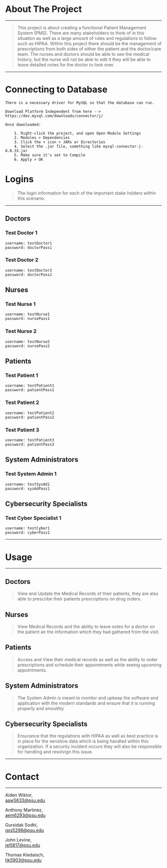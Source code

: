 
<!-- ABOUT THE PROJECT -->
# **About The Project**
___
>This project is about creating a functional Patient Management System (PMS). There are many stakeholders to think of in this situation as well as a large amount of rules and regulations to follow such as HIPAA. Within this project there should be the management of prescriptions from both sides of either the patient and the doctor/care team. The nurses and doctors should be able to see the medical history, but the nurse will not be able to edit it they will be able to leave detailed notes for the doctor to look over.
____

# **Connecting to Database**

    There is a necessary driver for MySQL so that the database can run.

    Download Platform Independent from here --> https://dev.mysql.com/downloads/connector/j/
    
    Once downloaded:

        1. Right-click the project, and open Open Module Settings
        2. Modules > Dependencies
        3. Click the + icon > JARs or Directories
        4. Select the .jar file, something like mysql-connector-j-8.0.33.jar
        5. Make sure it's set to Compile
        6. Apply > OK

<!-- TESTING LOGIN INFORMATION-->

# **Logins**
> The login information for each of the important stake holders within this scenario.
_________________________
## Doctors
### Test Doctor 1
    username: testDoctor1 
    password: doctorPass1
### Test Doctor 2
    username: testDoctor2
    password: doctorPass2

## Nurses
### Test Nurse 1
	username: testNurse1
    password: nursePass1
### Test Nurse 2
    username: testNurse2
    password: nursePass2

## Patients
### Test Patient 1
	username: testPatient1
    password: patientPass1
### Test Patient 2
    username: testPatient2
    password: patientPass2
### Test Patient 3
    username: testPatient3
    password: patientPass3

## System Administrators
### Test System Admin 1
	username: testSysAd1
    password: sysAdPass1

## Cybersecurity Specialists
### Test Cyber Specialist 1
	username: testCyber1
	password: cyberPass1

___
<!-- USAGE EXAMPLES -->
# **Usage**
___
## Doctors
>	View and Update the Medical Records of their patients, they are also able to prescribe their patients prescriptions on drug orders.
## Nurses
>	View Medical Records and the ability to leave notes for a doctor on the patient an the information which they had gathered from the visit.
## Patients
>	Access and View their medical records as well as the ability to order prescriptions and schedule their appointments while seeing upcoming appointments.
## System Administrators
>   The System Admin is meant to monitor and upkeep the software and application with the modern standards and ensure that it is running properly and smoothly
## Cybersecurity Specialists
>   Ensurance that the regulations with HIPAA as well as best practice is in place for the sensitive data which is being handled within this organization. If a security incident occurs they will also be responsible for handling and resolvign this issue.
___
<!-- CONTACT -->
# **Contact**
___
Aiden Wiktor,  
aaw5633@psu.edu  
   
Anthony Martinez,  
aem6293@psu.edu  
   
Gursidak Sodhi,  
gss5298@psu.edu  
  
John Levine,  
jel5817@psu.edu  
   
Thomas Kiedaisch,  
tjk5903@psu.edu   
